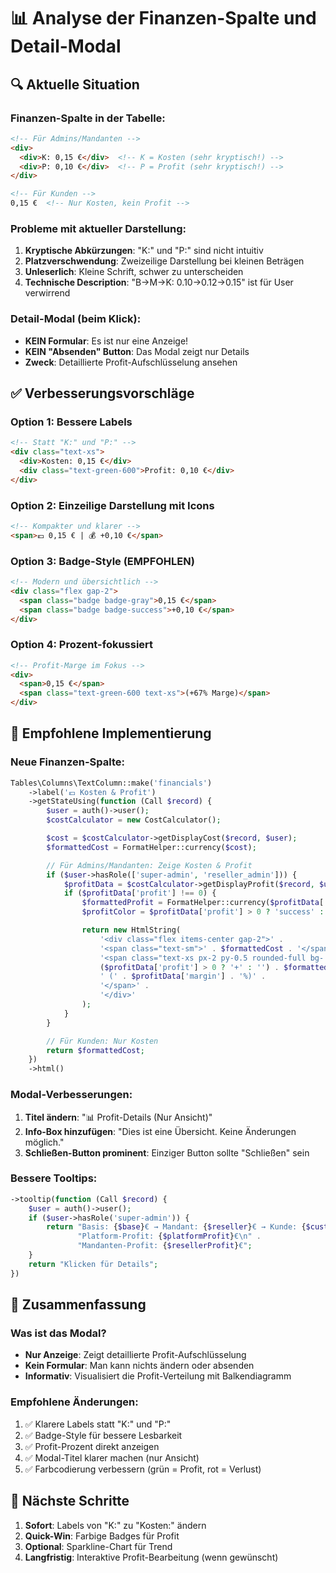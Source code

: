 # 📊 Analyse der Finanzen-Spalte und Detail-Modal

## 🔍 Aktuelle Situation

### Finanzen-Spalte in der Tabelle:
```html
<!-- Für Admins/Mandanten -->
<div>
  <div>K: 0,15 €</div>  <!-- K = Kosten (sehr kryptisch!) -->
  <div>P: 0,10 €</div>  <!-- P = Profit (sehr kryptisch!) -->
</div>

<!-- Für Kunden -->
0,15 €  <!-- Nur Kosten, kein Profit -->
```

### Probleme mit aktueller Darstellung:
1. **Kryptische Abkürzungen**: "K:" und "P:" sind nicht intuitiv
2. **Platzverschwendung**: Zweizeilige Darstellung bei kleinen Beträgen
3. **Unleserlich**: Kleine Schrift, schwer zu unterscheiden
4. **Technische Description**: "B→M→K: 0.10→0.12→0.15" ist für User verwirrend

### Detail-Modal (beim Klick):
- **KEIN Formular**: Es ist nur eine Anzeige!
- **KEIN "Absenden" Button**: Das Modal zeigt nur Details
- **Zweck**: Detaillierte Profit-Aufschlüsselung ansehen

## ✅ Verbesserungsvorschläge

### Option 1: Bessere Labels
```html
<!-- Statt "K:" und "P:" -->
<div class="text-xs">
  <div>Kosten: 0,15 €</div>
  <div class="text-green-600">Profit: 0,10 €</div>
</div>
```

### Option 2: Einzeilige Darstellung mit Icons
```html
<!-- Kompakter und klarer -->
<span>💶 0,15 € | 💰 +0,10 €</span>
```

### Option 3: Badge-Style (EMPFOHLEN)
```html
<!-- Modern und übersichtlich -->
<div class="flex gap-2">
  <span class="badge badge-gray">0,15 €</span>
  <span class="badge badge-success">+0,10 €</span>
</div>
```

### Option 4: Prozent-fokussiert
```html
<!-- Profit-Marge im Fokus -->
<div>
  <span>0,15 €</span>
  <span class="text-green-600 text-xs">(+67% Marge)</span>
</div>
```

## 🎯 Empfohlene Implementierung

### Neue Finanzen-Spalte:
```php
Tables\Columns\TextColumn::make('financials')
    ->label('💶 Kosten & Profit')
    ->getStateUsing(function (Call $record) {
        $user = auth()->user();
        $costCalculator = new CostCalculator();

        $cost = $costCalculator->getDisplayCost($record, $user);
        $formattedCost = FormatHelper::currency($cost);

        // Für Admins/Mandanten: Zeige Kosten & Profit
        if ($user->hasRole(['super-admin', 'reseller_admin'])) {
            $profitData = $costCalculator->getDisplayProfit($record, $user);
            if ($profitData['profit'] !== 0) {
                $formattedProfit = FormatHelper::currency($profitData['profit']);
                $profitColor = $profitData['profit'] > 0 ? 'success' : 'danger';

                return new HtmlString(
                    '<div class="flex items-center gap-2">' .
                    '<span class="text-sm">' . $formattedCost . '</span>' .
                    '<span class="text-xs px-2 py-0.5 rounded-full bg-' . $profitColor . '-100 text-' . $profitColor . '-700">' .
                    ($profitData['profit'] > 0 ? '+' : '') . $formattedProfit .
                    ' (' . $profitData['margin'] . '%)' .
                    '</span>' .
                    '</div>'
                );
            }
        }

        // Für Kunden: Nur Kosten
        return $formattedCost;
    })
    ->html()
```

### Modal-Verbesserungen:
1. **Titel ändern**: "📊 Profit-Details (Nur Ansicht)"
2. **Info-Box hinzufügen**: "Dies ist eine Übersicht. Keine Änderungen möglich."
3. **Schließen-Button prominent**: Einziger Button sollte "Schließen" sein

### Bessere Tooltips:
```php
->tooltip(function (Call $record) {
    $user = auth()->user();
    if ($user->hasRole('super-admin')) {
        return "Basis: {$base}€ → Mandant: {$reseller}€ → Kunde: {$customer}€\n" .
               "Platform-Profit: {$platformProfit}€\n" .
               "Mandanten-Profit: {$resellerProfit}€";
    }
    return "Klicken für Details";
})
```

## 📌 Zusammenfassung

### Was ist das Modal?
- **Nur Anzeige**: Zeigt detaillierte Profit-Aufschlüsselung
- **Kein Formular**: Man kann nichts ändern oder absenden
- **Informativ**: Visualisiert die Profit-Verteilung mit Balkendiagramm

### Empfohlene Änderungen:
1. ✅ Klarere Labels statt "K:" und "P:"
2. ✅ Badge-Style für bessere Lesbarkeit
3. ✅ Profit-Prozent direkt anzeigen
4. ✅ Modal-Titel klarer machen (nur Ansicht)
5. ✅ Farbcodierung verbessern (grün = Profit, rot = Verlust)

## 🚀 Nächste Schritte

1. **Sofort**: Labels von "K:" zu "Kosten:" ändern
2. **Quick-Win**: Farbige Badges für Profit
3. **Optional**: Sparkline-Chart für Trend
4. **Langfristig**: Interaktive Profit-Bearbeitung (wenn gewünscht)